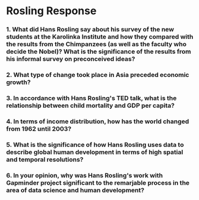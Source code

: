 # Rosling Response

### 1. What did Hans Rosling say about his survey of the new students at the Karolinka Institute and how they compared with the results from the Chimpanzees (as well as the faculty who decide the Nobel)? What is the significance of the results from his informal survey on preconceived ideas?

### 2. What type of change took place in Asia preceded economic growth?

### 3. In accordance with Hans Rosling's TED talk, what is the relationship between child mortality and GDP per capita?

### 4. In terms of income distribution, how has the world changed from 1962 until 2003?

### 5. What is the significance of how Hans Rosling uses data to describe global human development in terms of high spatial and temporal resolutions?
### 6. In your opinion, why was Hans Rosling's work with Gapminder project significant to the remarjable process in the area of data science and human development?

